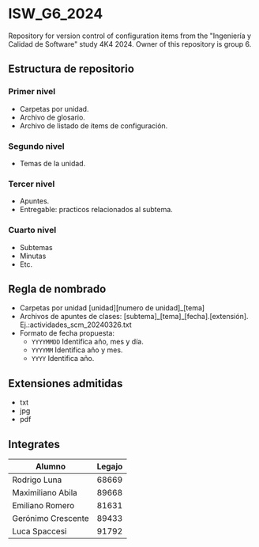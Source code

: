 # ISW_G6_2024
Repository for version control of configuration items from the "Ingeniería y Calidad de Software" study 4K4 2024. Owner of this repository is group 6.

## Estructura de repositorio

### Primer nivel 
- Carpetas por unidad.
- Archivo de glosario.
- Archivo de listado de ítems de configuración.

### Segundo nivel 
- Temas de la unidad.

### Tercer nivel 
- Apuntes.
- Entregable: practicos relacionados al subtema.

### Cuarto nivel 
- Subtemas
- Minutas
- Etc.

## Regla de nombrado
- Carpetas por unidad [unidad][numero de unidad]\_[tema]
- Archivos de apuntes de clases: [subtema]\_[tema]\_[fecha].[extensión]. 
<br> Ej.:actividades_scm_20240326.txt
- Formato de fecha propuesta:
  - `YYYYMMDD` Identifica año, mes y día.
  - `YYYYMM` Identifica año y mes.
  - `YYYY` Identifica año.

## Extensiones admitidas
- txt
- jpg
- pdf

## Integrates
|Alumno | Legajo|
|---|---|
|Rodrigo Luna | 68669|
|Maximiliano Abila | 89668|
|Emiliano Romero | 81631|
|Gerónimo Crescente | 89433|
|Luca Spaccesi | 91792|